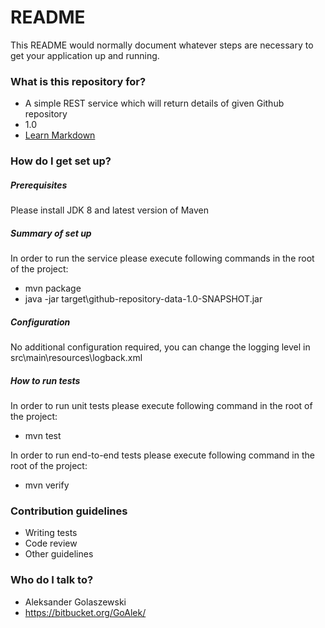 # README #

This README would normally document whatever steps are necessary to get your application up and running.

### What is this repository for? ###

* A simple REST service which will return details of given Github repository
* 1.0
* [Learn Markdown](https://bitbucket.org/tutorials/markdowndemo)

### How do I get set up? ###

##### Prerequisites  #####
Please install JDK 8 and latest version of Maven 

##### Summary of set up  #####
In order to run the service please execute following 
commands in the root of the project:
* mvn package
* java -jar target\github-repository-data-1.0-SNAPSHOT.jar
    
##### Configuration  #####
No additional configuration required, you can change the
logging level in src\main\resources\logback.xml

##### How to run tests  #####
In order to run unit tests please execute following 
command in the root of the project:
* mvn test

In order to run end-to-end tests please execute following 
command in the root of the project:
* mvn verify

### Contribution guidelines ###

* Writing tests
* Code review
* Other guidelines

### Who do I talk to? ###

* Aleksander Golaszewski
* https://bitbucket.org/GoAlek/